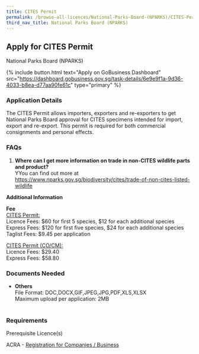 ```yaml
---
title: CITES Permit
permalink: /browse-all-licences/National-Parks-Board-(NPARKS)/CITES-Permit
third_nav_title: National Parks Board (NPARKS)
---
```


## Apply for CITES Permit

National Parks Board (NPARKS)

{% include button.html text="Apply on GoBusiness Dashboard" src="https://dashboard.gobusiness.gov.sg/task-details/6e9e9f1a-9d36-4033-b8ea-d77aa90fe61c" type="primary" %}

<H3>Application Details</H3>

<p>The CITES Permit allows importers, exporters and re-exporters to get National Parks Board approval for CITES specimens intended for import, export and re-export. This permit is required for both commercial consignments and personal effects.</p>
<h3>FAQs</h3>
<ol>
<li><strong>Where can I get more information on trade in non-CITES wildlife parts and product? </strong><br />YYou can find out more at <a href="https://www.nparks.gov.sg/biodiversity/cites/trade-of-non-cites-listed-wildlife" target="_blank" rel="noopener">https://www.nparks.gov.sg/biodiversity/cites/trade-of-non-cites-listed-wildlife</a></li>
</ol>

<strong>Additional Information</strong>

<p><strong>Fee</strong><br /><span style="text-decoration: underline;">CITES Permit:<br /></span>Licence Fees: $60 for first 5 species, $12 for each additional species<br />Express Fees: $120 for first five species, $24 for each additional species<br />Taglist Fees: $9.45 per application</p>
<p><span style="text-decoration: underline;">CITES Permit (CO/CM):<br /></span>Licence Fees: $29.40<br />Express Fees: $58.80</p>

<H3>Documents Needed</H3>

<ul>
<li>
<strong>Others</strong><br />File Format: DOC,DOCX,GIF,JPEG,JPG,PDF,XLS,XLSX <br />Maximum upload per application: 2MB<br /><br />
</li>
</ul>

<H3>Requirements</H3>

<p>Prerequisite Licence(s)</p>
<p>ACRA - <a href="https://www.acra.gov.sg/Home/" target="_blank" rel="noopener">Registration for Companies / Business</a></p>

